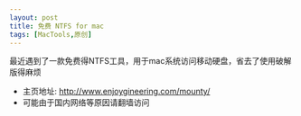 ```yaml
---
layout: post
title: 免费 NTFS for mac
tags: [MacTools,原创]
---
```


最近遇到了一款免费得NTFS工具，用于mac系统访问移动硬盘，省去了使用破解版得麻烦


- 主页地址: http://www.enjoygineering.com/mounty/
- 可能由于国内网络等原因请翻墙访问 

